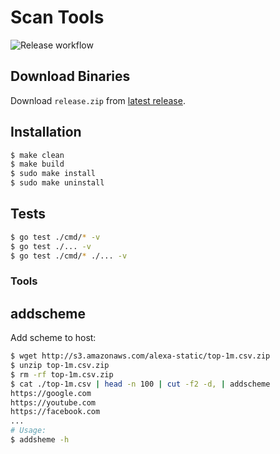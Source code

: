 # Scan Tools

![Release workflow](https://github.com/tz4678/scan-tools/workflows/Release%20workflow/badge.svg)

## Download Binaries

Download `release.zip` from [latest release](https://github.com/tz4678/scan-tools/releases/latest).

## Installation

```zsh
$ make clean
$ make build
$ sudo make install
$ sudo make uninstall
```

## Tests

```zsh
$ go test ./cmd/* -v
$ go test ./... -v
$ go test ./cmd/* ./... -v
```

### Tools

## addscheme

Add scheme to host:

```zsh
$ wget http://s3.amazonaws.com/alexa-static/top-1m.csv.zip
$ unzip top-1m.csv.zip
$ rm -rf top-1m.csv.zip
$ cat ./top-1m.csv | head -n 100 | cut -f2 -d, | addscheme
https://google.com
https://youtube.com
https://facebook.com
...
# Usage:
$ addsheme -h
```
